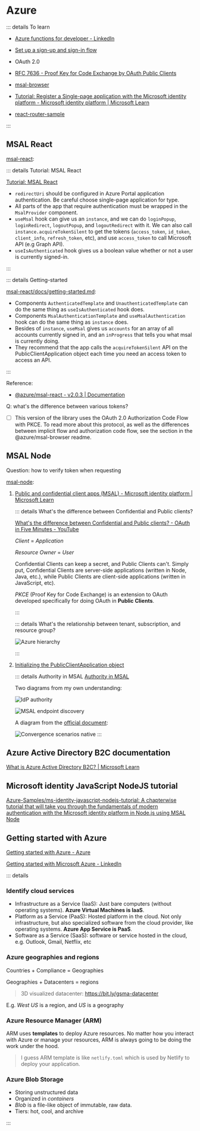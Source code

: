 # Azure <Tag variant="brand" value="12 h" />

::: details To learn

- [Azure functions for developer - LinkedIn](https://www.linkedin.com/learning/azure-functions-for-developers)

- [Set up a sign-up and sign-in flow](https://learn.microsoft.com/en-us/azure/active-directory-b2c/add-sign-up-and-sign-in-policy?pivots=b2c-user-flow)

- OAuth 2.0

- [RFC 7636 - Proof Key for Code Exchange by OAuth Public Clients](https://datatracker.ietf.org/doc/html/rfc7636#section-6.2)

- [msal-browser](https://github.com/AzureAD/microsoft-authentication-library-for-js/tree/dev/lib/msal-browser)

- [Tutorial: Register a Single-page application with the Microsoft identity platform - Microsoft identity platform | Microsoft Learn](https://learn.microsoft.com/en-us/entra/identity-platform/tutorial-single-page-app-react-register-app)

- [react-router-sample](https://github.com/AzureAD/microsoft-authentication-library-for-js/tree/dev/samples/msal-react-samples/react-router-sample)

:::

## MSAL React <Tag value="2 h" />

<Timestamp value='April 1, 2024' />

[msal-react](https://github.com/AzureAD/microsoft-authentication-library-for-js/tree/dev/lib/msal-react):

::: details Tutorial: MSAL React

[Tutorial: MSAL React](https://learn.microsoft.com/en-us/entra/identity-platform/tutorial-single-page-app-react-register-app)

- `redirectUri` should be configured in Azure Portal application authentication. Be careful choose single-page application for type.
- All parts of the app that require authentication must be wrapped in the `MsalProvider` component.
- `useMsal` hook can give us an `instance`, and we can do `loginPopup`, `loginRedirect`, `logoutPopup`, and `logoutRedirect` with it. We can also call `instance.acquireTokenSilent` to get the tokens (`access_token`, `id_token`, `client_info`, `refresh_token`, etc), and use `access_token` to call Microsoft API (e.g Graph API).
- `useIsAuthenticated` hook gives us a boolean value whether or not a user is currently signed-in.

:::

::: details Getting-started

[msal-react/docs/getting-started.md](https://github.com/AzureAD/microsoft-authentication-library-for-js/blob/dev/lib/msal-react/docs/getting-started.md):

- Components `AuthenticatedTemplate` and `UnauthenticatedTemplate` can do the same thing as `useIsAuthenticated` hook does.
- Components `MsalAuthenticationTemplate` and `useMsalAuthentication` hook can do the same thing as `instance` does.
- Besides of `instance`, `useMsal` gives us `accounts` for an array of all accounts currently signed in, and an `inProgress` that tells you what msal is currently doing.
- They recommend that the app calls the `acquireTokenSilent` API on the PublicClientApplication object each time you need an access token to access an API.

:::

Reference:

- [@azure/msal-react - v2.0.3 | Documentation](https://azuread.github.io/microsoft-authentication-library-for-js/ref/modules/_azure_msal_react.html)

Q: what's the difference between various tokens?

- [ ] This version of the library uses the OAuth 2.0 Authorization Code Flow with PKCE. To read more about this protocol, as well as the differences between implicit flow and authorization code flow, see the section in the @azure/msal-browser readme.

## MSAL Node <Tag value="5.5 h" /> <Tag variant="red" value="In progress" />

Question: how to verify token when requesting

<Timestamp value='March, 2024' />

[msal-node](https://github.com/AzureAD/microsoft-authentication-library-for-js/tree/dev/lib/msal-node):

1.  [Public and confidential client apps (MSAL) - Microsoft identity platform | Microsoft Learn](https://learn.microsoft.com/en-us/entra/identity-platform/msal-client-applications)

    ::: details What's the difference between Confidential and Public clients?

    [What's the difference between Confidential and Public clients? - OAuth in Five Minutes - YouTube](https://www.youtube.com/watch?v=5cQNwifDq1U)

    _Client_ = _Application_

    _Resource Owner_ = _User_

    Confidential Clients can keep a secret, and Public Clients can't. Simply put, Confidential Clients are server-side applications (written in Node, Java, etc.), while Public Clients are client-side applications (written in JavaScript, etc).

    _PKCE_ (Proof Key for Code Exchange) is an extension to OAuth developed specifically for doing OAuth in **Public Clients**.

    :::

    ::: details What's the relationship between tenant, subscription, and resource group?

    ![Azure hierarchy](/azure-hierarchy.png)

    :::

2.  [Initializing the PublicClientApplication object](https://github.com/AzureAD/microsoft-authentication-library-for-js/blob/dev/lib/msal-node/docs/initialize-public-client-application.md)

    ::: details Authority in MSAL
    [Authority in MSAL](https://github.com/AzureAD/microsoft-authentication-library-for-js/blob/dev/lib/msal-common/docs/authority.md)

    Two diagrams from my own understanding:

    ![IdP authority](/authority.png)

    ![MSAL endpoint discovery](/msal-endpoint-discovery.png)

    A diagram from the [official document](https://learn.microsoft.com/en-us/entra/identity-platform/v2-oauth2-auth-code-flow#protocol-details):

    ![Convergence scenarios native](/convergence-scenarios-native.svg)
    :::

## Azure Active Directory B2C documentation <Tag value="0.5 h" /> <Tag variant="red" value="In progress" />

<Timestamp value='March, 2024' />

[What is Azure Active Directory B2C? | Microsoft Learn](https://learn.microsoft.com/en-us/azure/active-directory-b2c/overview)

## Microsoft identity JavaScript NodeJS tutorial <Tag value='2 h' />

<Timestamp value='March 20, 2024' />

[Azure-Samples/ms-identity-javascript-nodejs-tutorial: A chapterwise tutorial that will take you through the fundamentals of modern authentication with the Microsoft identity platform in Node.js using MSAL Node](https://github.com/Azure-Samples/ms-identity-javascript-nodejs-tutorial/tree/main)

## Getting started with Azure <Tag value="2 h" />

<Timestamp value="March, 2024" />

[Getting started with Azure - Azure](https://azure.microsoft.com/get-started/on-demand/?OCID=AZ_ODD_RM)

[Getting started with Microsoft Azure - LinkedIn](https://www.linkedin.com/learning/getting-started-with-microsoft-azure)

::: details

### Identify cloud services

- Infrastructure as a Service (IaaS): Just bare computers (without operating systems). **Azure Virtual Machines is IaaS**.
- Platform as a Service (PaaS): Hosted platform in the cloud. Not only infrastructure, but also specialized software from the cloud provider, like operating systems. **Azure App Service is PaaS**.
- Software as a Service (SaaS): software or service hosted in the cloud, e.g. Outlook, Gmail, Netflix, etc

### Azure geographies and regions

Countries + Compliance = Geographies

Geographies + Datacenters = regions

> 3D visualized datacenter: https://bit.ly/gsma-datacenter

E.g. _West US_ is a region, and _US_ is a geography

### Azure Resource Manager (ARM)

ARM uses **templates** to deploy Azure resources. No matter how you interact with Azure or manage your resources, ARM is always going to be doing the work under the hood.

> I guess ARM template is like `netlify.toml` which is used by Netlify to deploy your application.

### Azure Blob Storage

- Storing unstructured data
- Organized in _containers_
- _Blob_ is a file-like object of immutable, raw data.
- Tiers: hot, cool, and archive

:::
